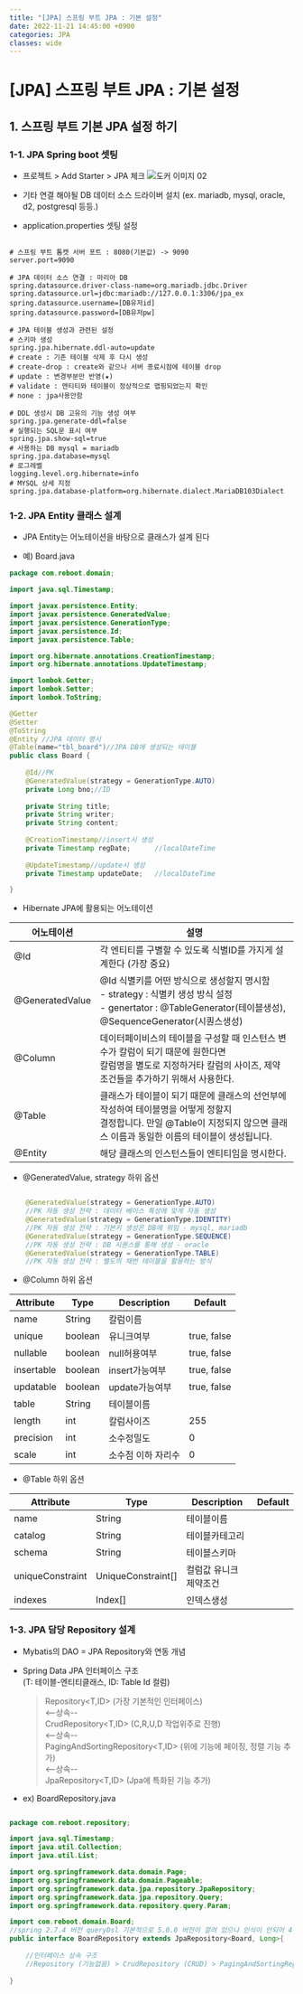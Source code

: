 ```yaml
---
title: "[JPA] 스프링 부트 JPA : 기본 설정"
date: 2022-11-21 14:45:00 +0900
categories: JPA
classes: wide
---
```


# [JPA] 스프링 부트 JPA : 기본 설정


## 1. 스프링 부트 기본 JPA 설정 하기 

### 1-1. JPA Spring boot 셋팅

- 프로젝트 > Add Starter > JPA 체크
![도커 이미지 02](/images/20221121_jpa_basic02.PNG)
- 기타 연결 해야될 DB 데이터 소스 드라이버 설치
(ex. mariadb, mysql, oracle, d2, postgresql 등등.)

- application.properties 셋팅 설정

```properties

# 스프링 부트 톰캣 서버 포트 : 8080(기본값) -> 9090
server.port=9090

# JPA 데이터 소스 연결 : 마리아 DB
spring.datasource.driver-class-name=org.mariadb.jdbc.Driver
spring.datasource.url=jdbc:mariadb://127.0.0.1:3306/jpa_ex
spring.datasource.username=[DB유저id]
spring.datasource.password=[DB유저pw]

# JPA 테이블 생성과 관련된 설정
# 스키마 생성
spring.jpa.hibernate.ddl-auto=update
# create : 기존 테이블 삭제 후 다시 생성
# create-drop : create와 같으나 서버 종료시점에 테이블 drop
# update : 변경부분만 반영(★)
# validate : 엔티티와 테이블이 정상적으로 맵핑되었는지 확인
# none : jpa사용안함

# DDL 생성시 DB 고유의 기능 생성 여부
spring.jpa.generate-ddl=false
# 실행되는 SQL문 표시 여부
spring.jpa.show-sql=true
# 사용하는 DB mysql = mariadb
spring.jpa.database=mysql
# 로그레벨
logging.level.org.hibernate=info
# MYSQL 상세 지정
spring.jpa.database-platform=org.hibernate.dialect.MariaDB103Dialect

```

### 1-2. JPA Entity 클래스 설계

- JPA Entity는 어노테이션을 바탕으로 클래스가 설계 된다

- 예) Board.java

```java
package com.reboot.domain;

import java.sql.Timestamp;

import javax.persistence.Entity;
import javax.persistence.GeneratedValue;
import javax.persistence.GenerationType;
import javax.persistence.Id;
import javax.persistence.Table;

import org.hibernate.annotations.CreationTimestamp;
import org.hibernate.annotations.UpdateTimestamp;

import lombok.Getter;
import lombok.Setter;
import lombok.ToString;

@Getter
@Setter
@ToString
@Entity //JPA 데이터 명시
@Table(name="tbl_board")//JPA DB에 생성되는 테이블
public class Board {
	
	@Id//PK
	@GeneratedValue(strategy = GenerationType.AUTO) 
	private Long bno;//ID
	
	private String title;
	private String writer;
	private String content;
	
	@CreationTimestamp//insert시 생성
	private Timestamp regDate;		//localDateTime 
	
	@UpdateTimestamp//update시 생성
	private Timestamp updateDate;	//localDateTime 

}

```

- Hibernate JPA에 활용되는 어노테이션

|어노테이션|설명|
|---------|-----------------------------------|
|@Id|각 엔티티를 구별할 수 있도록 식별ID를 가지게 설계한다 (가장 중요)|
|@GeneratedValue|@Id 식별키를 어떤 방식으로 생성할지 명시함 <br/> - strategy : 식별키 생성 방식 설정 <br/> - genertator : @TableGenerator(테이블생성), @SequenceGenerator(시퀀스생성)|
|@Column|데이터페이비스의 테이블을 구성할 때 인스턴스 변수가 칼럼이 되기 때문에 원한다면 <br/> 칼럼명을 별도로 지정하거타 칼럼의 사이즈, 제약 조건들을 추가하기 위해서 사용한다.|
|@Table|클래스가 테이블이 되기 때문에 클래스의 선언부에 작성하여 테이블명을 어떻게 정할지 <br/> 결정합니다. 만일 @Table이 지정되지 않으면 클래스 이름과 동일한 이름의 테이블이 생성됩니다.|
|@Entity|해당 클래스의 인스턴스들이 엔티티임을 명시한다.|

- @GeneratedValue, strategy 하위 옵션  

```java

	@GeneratedValue(strategy = GenerationType.AUTO)
    //PK 자동 생성 전략 : 데이터 베이스 특성에 맞게 자동 생성
	@GeneratedValue(strategy = GenerationType.IDENTITY)
    //PK 자동 생성 전략 : 기본키 생성은 DB에 위임 - mysql, mariadb
	@GeneratedValue(strategy = GenerationType.SEQUENCE)
    //PK 자동 생성 전략 : DB 시퀀스를 통해 생성 - oracle
	@GeneratedValue(strategy = GenerationType.TABLE)
    //PK 자동 생성 전략 : 별도의 채번 테이블을 활용하는 방식 

```

- @Column 하위 옵션  

|Attribute|Type|Description|Default|
|---------|-----|---------|--------|
|name|String|칼럼이름||
|unique|boolean|유니크여부|true, false|
|nullable|boolean|null허용여부|true, false|
|insertable|boolean|insert가능여부|true, false|
|updatable|boolean|update가능여부|true, false|
|table|String|테이블이름||
|length|int|칼럼사이즈|255|
|precision|int|소수정밀도|0|
|scale|int|소수점 이하 자리수|0|


- @Table 하위 옵션  

|Attribute|Type|Description|Default|
|---------|-----|---------|--------|
|name|String|테이블이름||
|catalog|String|테이블카테고리||
|schema|String|테이블스키마||
|uniqueConstraint|UniqueConstraint[]|컬럼값 유니크 제약조건||
|indexes|Index[]|인덱스생성||


### 1-3. JPA 담당 Repository 설계

- Mybatis의 DAO = JPA Repository와 연동 개념
- Spring Data JPA 인터페이스 구조 <br/> (T: 테이블-엔티티클래스, ID: Table Id 컬럼)
    > Repository<T,ID> (가장 기본적인 인터페이스)
    <br/> <--상속-- <br/> 
    CrudRepository<T,ID> (C,R,U,D 작업위주로 진행)
    <br/> <--상속-- <br/> 
    PagingAndSortingRepository<T,ID> (위에 기능에 페이징, 정렬 기능 추가)
    <br/> <--상속-- <br/> 
    JpaRepository<T,ID> (Jpa에 특화된 기능 추가)

- ex) BoardRepository.java

```java

package com.reboot.repository;

import java.sql.Timestamp;
import java.util.Collection;
import java.util.List;

import org.springframework.data.domain.Page;
import org.springframework.data.domain.Pageable;
import org.springframework.data.jpa.repository.JpaRepository;
import org.springframework.data.jpa.repository.Query;
import org.springframework.data.repository.query.Param;

import com.reboot.domain.Board;
//spring 2.7.4 버전 queryDsl 기본적으로 5.0.0 버전이 깔려 있으나 인식이 안되어 4.1.4로 설정하여 처리
public interface BoardRepository extends JpaRepository<Board, Long>{
	
	//인터페이스 상속 구조 
	//Repository (기능없음) > CrudRepository (CRUD) > PagingAndSortingRepository (페이징 기능 추가) > JpaRepository (JPA에 특화된 기능 추가)
	
}

```









